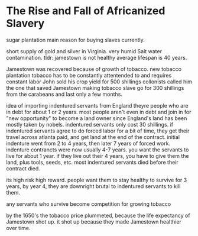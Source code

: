 # The Rise and Fall of Africanized Slavery
sugar plantation main reason for buying slaves currently.

short supply of gold and silver in Virginia.
very humid
Salt water contamination.
tldr: jamestown is not healthy
average lifespan is 40 years.

Jamestown was recovered because of growth of tobacco.
new tobacco plantation 
tobacco has to be constantly attentended to and requires constant labor
John sold his crop yield for 500 shillings
collonists called him the one that saved Jamestown making tobacco
slave go for 300 shillings from the carabeans and last only a few months. 

idea of importing indentured servants from England
theyre people who are in debt for about 1 or 2 years.
most people aren't even in debt and join in for "new opportunity" to become a land owner since England's land has been mostly taken by nobels.
indentured servants only cost 30 shillings.
if indentured servants agree to do forced labor for a bit of time, they get their travel across atlanta paid, and get land at the end of the contract. 
initial indenture went from 2 to 4 years, then later 7 years of forced work.
indenture contrancts were now usually 4-7 years.
you want the servants to live for about 1 year.
if they live out their 4 years, you have to give them the land, plus tools, seeds, etc.
most indentured servants died before their contract died.

its high risk high reward.
people want them to stay healthy to survive for 3 years, by year 4, they are downright brutal to indentured servants to kill them.

any servants who survive become competition for growing tobacco

by the 1650's the tobacco price plummeted, because the life expectancy of Jamestown shot up.
it shot up because they made Jamestown healthier over time. 
